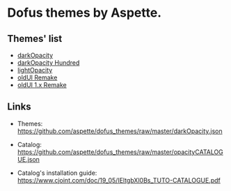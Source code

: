 # Dofus themes by Aspette.

## Themes' list

- [darkOpacity](https://github.com/aspette/dofus_themes/blob/master/themes/darkOpacity/darkOpacity.jpg?raw=true)
- [darkOpacity Hundred](https://github.com/aspette/dofus_themes/blob/master/themes/darkOpacity%20Hundred/darkOpacityHundred.jpg?raw=true)
- [lightOpacity](https://github.com/aspette/dofus_themes/blob/master/themes/lightOpacity/lightOpacity.jpg?raw=true)
- [oldUI Remake](https://github.com/aspette/dofus_themes/blob/master/themes/oldUI%20Remake/oldUIPreview.jpg?raw=true)
- [oldUI 1.x Remake](https://github.com/aspette/dofus_themes/blob/master/themes/oldUI%201.x%20Remake/oldUIPreview.jpg?raw=true)


## Links

- Themes: https://github.com/aspette/dofus_themes/raw/master/darkOpacity.json

- Catalog: https://github.com/aspette/dofus_themes/raw/master/opacityCATALOGUE.json

- Catalog's installation guide: https://www.cjoint.com/doc/19_05/IEltgbXl0Bs_TUTO-CATALOGUE.pdf
